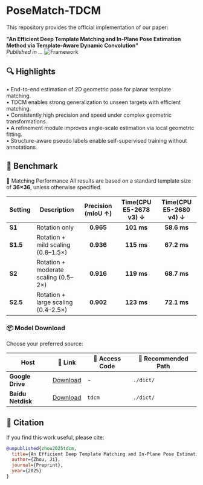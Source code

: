 # PoseMatch-TDCM

This repository provides the official implementation of our paper:

**"An Efficient Deep Template Matching and In-Plane Pose Estimation Method via Template-Aware Dynamic Convolution"**  
*Published in ...*
![Framework](framework.png)


## 🔍 Highlights

• End-to-end estimation of 2D geometric pose for planar template matching.  
• TDCM enables strong generalization to unseen targets with efficient matching.  
• Consistently high precision and speed under complex geometric transformations.  
• A refinement module improves angle-scale estimation via local geometric fitting.  
• Structure-aware pseudo labels enable self-supervised training without annotations.  

## 🧪 Benchmark
🚀 Matching Performance
All results are based on a standard template size of **36×36**, unless otherwise specified.

| Setting   | Description                          | Precision (mIoU ↑) | Time(CPU E5-2678 v3) ↓ | Time(CPU E5-2680 v4) ↓ |
| --------- | ------------------------------------ | :----------------: | :----------------:     | :-----------------:    |
| **S1**    | Rotation only                        |     **0.965**      |     **101 ms**         |     **58.6 ms**        |
| **S1.5**  | Rotation + mild scaling (0.8–1.5×)   |     **0.936**      |     **115 ms**         |     **67.2 ms**        |
| **S2**    | Rotation + moderate scaling (0.5–2×) |     **0.916**      |     **119 ms**         |     **68.7 ms**        |
| **S2.5**  | Rotation + large scaling (0.4–2.5×)  |     **0.902**      |     **123 ms**         |     **72.1 ms**        |


### 📦 Model Download
Choose your preferred source:  

| Host         | 🔗 Link                                                                  | 🔑 Access Code       | 📁 Recommended Path |
|--------------|---------------------------------------------------------------------------|----------------------|---------------------|
| **Google Drive** | [Download](https://drive.google.com/drive/folders/14hvIaluqEBXuT3vS9cBwEydYo3d4JO6y?usp=drive_link) | - | `./dict/` |
| **Baidu Netdisk** | [Download](https://pan.baidu.com/s/1CHkGL0jkFk68T8mf3Sr34A?pwd=tdcm) | `tdcm` | `./dict/` |


## 📄 Citation

If you find this work useful, please cite:

```bibtex
@unpublished{zhou2025tdcm,
  title={An Efficient Deep Template Matching and In-Plane Pose Estimation Method via Template-Aware Dynamic Convolution},
  author={Zhou, Ji},
  journal={Preprint},
  year={2025}
}
